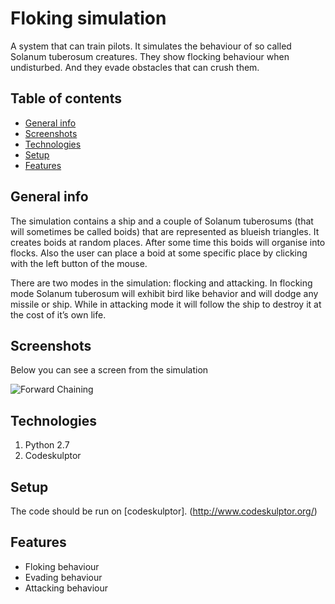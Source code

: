 # Floking simulation
A system that can train pilots. It simulates the behaviour of so called Solanum tuberosum creatures. They show flocking behaviour when undisturbed. And they evade obstacles that can crush them.

## Table of contents
* [General info](#general-info)
* [Screenshots](#screenshots)
* [Technologies](#technologies)
* [Setup](#setup)
* [Features](#features)

## General info
The simulation contains a ship and a couple of Solanum tuberosums (that will sometimes be called boids) that are represented as blueish triangles. It creates boids at random places. After some time this boids will organise into flocks. Also the user can place a boid at some specific place by clicking with the left button of the mouse.

There are two modes in the simulation: flocking and attacking. In flocking mode Solanum tuberosum will exhibit bird like behavior and will dodge any missile or ship. While in attacking mode it will follow the ship to destroy it at the cost of it’s own life.

## Screenshots
Below you can see a screen from the simulation

![Forward Chaining](simulation_screen.JPG)

## Technologies
1. Python 2.7
2. Codeskulptor

## Setup
The code should be run on [codeskulptor]. (http://www.codeskulptor.org/)

## Features
* Floking behaviour
* Evading behaviour
* Attacking behaviour
